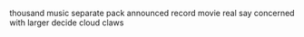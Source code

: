 thousand music separate pack announced record movie real say concerned with larger decide cloud claws
